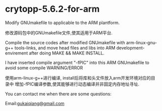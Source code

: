 crytopp-5.6.2-for-arm
=====================

Modify GNUmakefile to applicable to the ARM plantform.

修改源码包中的GNUmakefile文件,使其适用于ARM平台.


Compile the source codes after modified GNUmakefile with arm-linux-gnu-g++ tools-links, and move head files and libs into 
ARM development-envirement after doing MAKE && MAKE INSTALL.

I have inserted compile argument "-fPIC" into this ARM GNUmakefile to avoid some compile WARNING/ERROR


使用arm-linux-g++进行编译, install后将库和头文件放入arm开发环境对应的目录中
增加-fPIC编译参数,使其能够进行动态编译并非固定内存地址寻址.


You can contact me when there are some questions:

Email:gukaiqiang@gmail.com
